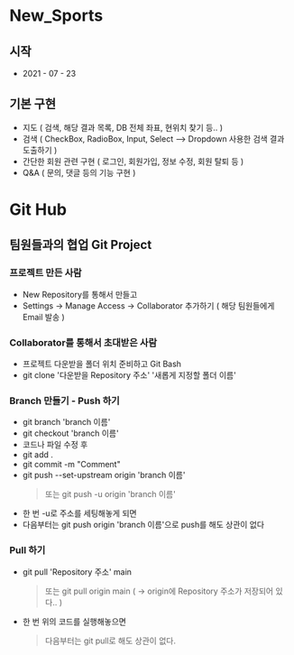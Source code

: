 # New_Sports

## 시작
- 2021 - 07 - 23

## 기본 구현
- 지도 ( 검색, 해당 결과 목록, DB 전체 좌표, 현위치 찾기 등.. )
- 검색 ( CheckBox, RadioBox, Input, Select --> Dropdown 사용한 검색 결과 도출하기 )
- 간단한 회원 관련 구현 ( 로그인, 회원가입, 정보 수정, 회원 탈퇴 등 )
- Q&A ( 문의, 댓글 등의 기능 구현 )

# Git Hub

## 팀원들과의 협업 Git Project
### 프로젝트 만든 사람
  - New Repository를 통해서 만들고
  - Settings -> Manage Access -> Collaborator 추가하기 ( 해당 팀원들에게 Email 발송 )
### Collaborator를 통해서 초대받은 사람
  - 프로젝트 다운받을 폴더 위치 준비하고 Git Bash
  - git clone '다운받을 Repository 주소' '새롭게 지정할 폴더 이름'
### Branch 만들기 - Push 하기
  - git branch 'branch 이름'
  - git checkout 'branch 이름'
  - 코드나 파일 수정 후
  - git add .
  - git commit -m "Comment"
  - git push --set-upstream origin 'branch 이름'
    > 또는 git push -u origin 'branch 이름'
  - 한 번 -u로 주소를 세팅해놓게 되면
  - 다음부터는 git push origin 'branch 이름'으로 push를 해도 상관이 없다
### Pull 하기
  - git pull 'Repository 주소' main
    > 또는 git pull origin main ( -> origin에 Repository 주소가 저장되어 있다.. )
  - 한 번 위의 코드를 실행해놓으면
    > 다음부터는 git pull로 해도 상관이 없다.

